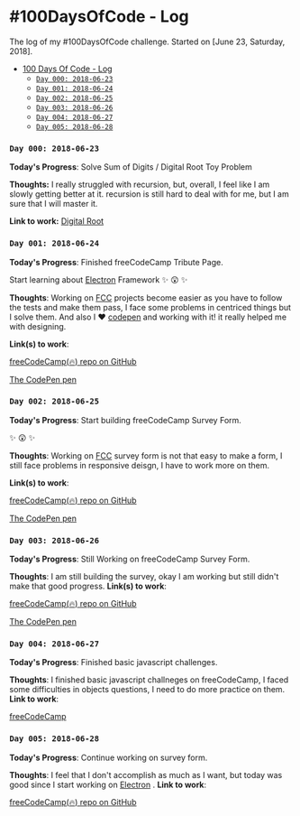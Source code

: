 # #100DaysOfCode - Log
The log of my #100DaysOfCode challenge. Started on [June 23, Saturday, 2018].

- [100 Days Of Code - Log](#100-days-of-code---log)
    - [`Day 000: 2018-06-23`](#day-000-2018-06-23)
    - [`Day 001: 2018-06-24`](#day-001-2018-06-24)
    - [`Day 002: 2018-06-25`](#day-002-2018-06-25)
    - [`Day 003: 2018-06-26`](#day-003-2018-06-26)
    - [`Day 004: 2018-06-27`](#day-004-2018-06-27)
    - [`Day 005: 2018-06-28`](#day-005-2018-06-28)
 

### `Day 000: 2018-06-23`

**Today's Progress**: Solve Sum of Digits / Digital Root Toy Problem

**Thoughts:** I really struggled with recursion, but, overall, I feel like I am slowly getting better at it. recursion is still hard to deal with for me, but I am sure that I will master it.

**Link to work:** [Digital Root](https://github.com/htirawi/CoderbytePractice/blob/master/digitalRoot.js)


### `Day 001: 2018-06-24`

**Today's Progress**: Finished freeCodeCamp Tribute Page.

Start learning about [Electron](https://electronjs.org/) Framework :sparkles: :astonished: :sparkles:

**Thoughts**: Working on [FCC](https://www.freecodecamp.org/htirawi) projects become easier as you have to follow the tests and make them pass, I face some problems in centriced things but I solve them. And also I :heart: [codepen](https://codepen.io/htirawi) and working with it! it really helped me with designing.

**Link(s) to work**:

[freeCodeCamp(:fire:) repo on GitHub](https://github.com/htirawi/FCC-Projects/tree/master/Tribute%20Page)

[The CodePen pen](https://codepen.io/htirawi/pen/pWaxor)

### `Day 002: 2018-06-25`

**Today's Progress**: Start building freeCodeCamp Survey Form.

:sparkles: :astonished: :sparkles:

**Thoughts**: Working on [FCC](https://www.freecodecamp.org/htirawi) survey form is not that easy to make a form, I still face problems in responsive deisgn, I have to work more on them.

**Link(s) to work**:

[freeCodeCamp(:fire:) repo on GitHub](https://github.com/htirawi/FCC-Projects/tree/master/Survey-Form)

[The CodePen pen](https://codepen.io/htirawi/pen/YvOzpX)


### `Day 003: 2018-06-26`

**Today's Progress**: Still Working on freeCodeCamp Survey Form.


**Thoughts**: I am still building the survey, okay I am working but still didn't make that good progress.
**Link(s) to work**:

[freeCodeCamp(:fire:) repo on GitHub](https://github.com/htirawi/FCC-Projects/tree/master/Survey-Form)

[The CodePen pen](https://codepen.io/htirawi/pen/YvOzpX)


### `Day 004: 2018-06-27`

**Today's Progress**: Finished basic javascript challenges.


**Thoughts**: I finished basic javascript challneges on freeCodeCamp, I faced some difficulties in objects questions, I need to do more practice on them.
**Link to work**:

[freeCodeCamp](https://www.freecodecamp.org/htirawi)


### `Day 005: 2018-06-28`

**Today's Progress**: Continue working on survey form.

**Thoughts**: I feel that I don't accomplish as much as I want, but today was good since I start working on [Electron](https://electronjs.org/)
 .
**Link to work**:

[freeCodeCamp(:fire:) repo on GitHub](https://github.com/htirawi/FCC-Projects/tree/master/Survey-Form)
